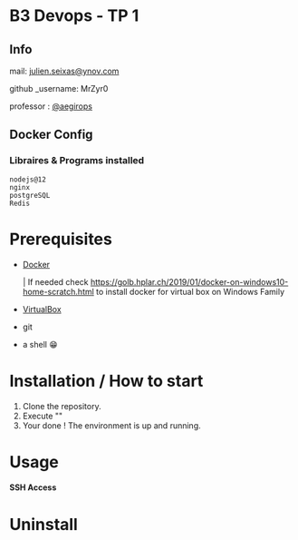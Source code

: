 # B3 Devops - TP 1

## Info
mail: julien.seixas@ynov.com

github _username: MrZyr0

professor : [@aegirops](https://github.com/aegirops)

## Docker Config


### Libraires & Programs installed

```
nodejs@12
nginx
postgreSQL
Redis
```

# Prerequisites
- [Docker](https://hub.docker.com/search/?type=edition&offering=community)

    | If needed check https://golb.hplar.ch/2019/01/docker-on-windows10-home-scratch.html to install docker for virtual box on Windows Family

- [VirtualBox](https://www.virtualbox.org/wiki/Downloads)
- git
- a shell 😁

# Installation / How to start

1. Clone the repository.
2. Execute ""
3. Your done ! The environment is up and running.

# Usage

#### SSH Access


# Uninstall

